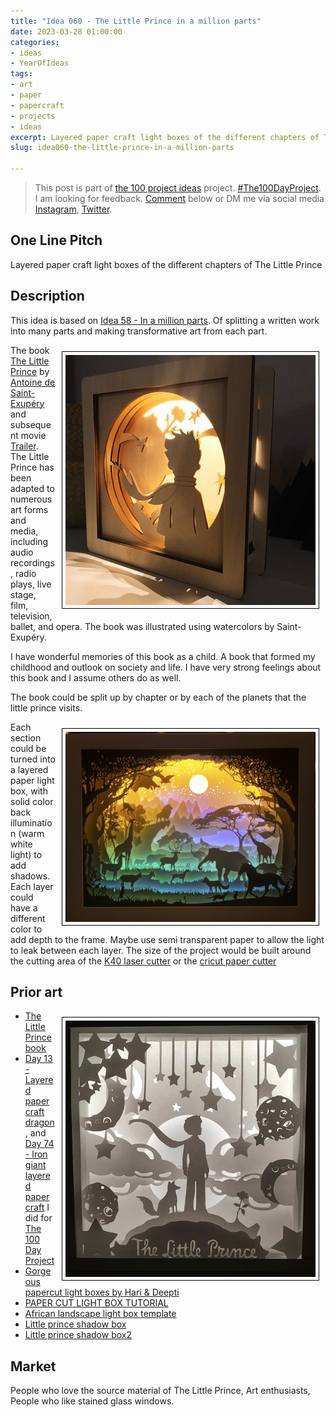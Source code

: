 ```yaml
---
title: "Idea 060 - The Little Prince in a million parts"
date: 2023-03-28 01:00:00
categories:
- ideas
- YearOfIdeas
tags:
- art
- paper
- papercraft
- projects
- ideas
excerpt: Layered paper craft light boxes of the different chapters of The Little Prince
slug: idea060-the-little-prince-in-a-million-parts

---
```


> This post is part of [the 100 project ideas](https://blog.abluestar.com/projects/2023-100-ideas/) project. [#The100DayProject](https://www.the100dayproject.org/). I am looking for feedback. <a href='#utterances-comments'>Comment</a> below or DM me via social media <a href="https://instagram.com/funvill" rel="nofollow noopener noreferrer"><i class="fab fa-fw fa-instagram" aria-hidden="true"></i><span class="label">Instagram</span></a>, <a href="https://twitter.com/funvill" rel="nofollow noopener noreferrer"><i class="fab fa-fw fa-twitter" aria-hidden="true"></i><span class="label">Twitter</span></a>.

## One Line Pitch

Layered paper craft light boxes of the different chapters of The Little Prince

## Description

This idea is based on [Idea 58 - In a million parts](/idea058-a-quotable-book-in-a-million-parts/). Of splitting a written work into many parts and making transformative art from each part.

<img src="/public/uploads/2023/littleprince-layers.png" alt="littleprince-layers" style="float: right; margin: 10px; border: 1px solid black; padding: 5px"/>The book [The Little Prince](https://en.wikipedia.org/wiki/The_Little_Prince) by [Antoine de Saint-Exupéry](https://en.wikipedia.org/wiki/Antoine_de_Saint-Exup%C3%A9ry) and subsequent movie [Trailer](https://www.youtube.com/watch?v=fEPqgSNLfK8). The Little Prince has been adapted to numerous art forms and media, including audio recordings, radio plays, live stage, film, television, ballet, and opera.  The book was illustrated using watercolors by Saint-Exupéry.

I have wonderful memories of this book as a child. A book that formed my childhood and outlook on society and life. I have very strong feelings about this book and I assume others do as well.

The book could be split up by chapter or by each of the planets that the little prince visits.

<img src="/public/uploads/2023/african-lightbox.png" alt="african-lightbox" style="float: right; margin: 10px; border: 1px solid black; padding: 5px"/>Each section could be turned into a layered paper light box, with solid color back illumination (warm white light)  to add shadows. Each layer could have a different color to add depth to the frame. Maybe use semi transparent paper to allow the light to leak between each layer. The size of the project would be built around the cutting area of the [K40 laser cutter](https://all3dp.com/2/k40-laser-cutters-all-you-need-to-know/) or the [cricut paper cutter](https://cricut.com/en-ca/)

## Prior art

<img src="/public/uploads/2023/littleprince-layers2.png" alt="littleprince-layers" style="float: right; margin: 10px; border: 1px solid black; padding: 5px"/>

- [The Little Prince book](http://the-little-prince.site/appendix/The_Little_Prince.pdf)
- [Day 13 - Layered paper craft dragon](https://blog.abluestar.com/day-13-layered-paper-craft-dragon/), and  [Day 74 - Iron giant layered paper craft](https://blog.abluestar.com/day-74-iron-giant-layered-paper-craft/) I did for [The 100 Day Project](https://blog.abluestar.com/projects/2015-The100DayProject/)
- [Gorgeous papercut light boxes by Hari & Deepti](https://mymodernmet.com/hari-deepti-hand-cut-illuminated-paper/)
- [PAPER CUT LIGHT BOX TUTORIAL](https://jennifermaker.com/paper-cut-light-box-tutorial/)
- [African landscape light box template](https://lightboxtemplate.com/product/3d-paper-cut-light-box-template-digital-svg-files-afircan/)
- [Little prince shadow box](https://www.etsy.com/ca/listing/624432324/the-little-prince-little-prince-little)
- [Little prince shadow box2](https://www.etsy.com/ca/listing/741924448/lightbox-wood-papercut-le-petit-prince)

## Market

People who love the source material of The Little Prince, Art enthusiasts, People who like stained glass windows.
